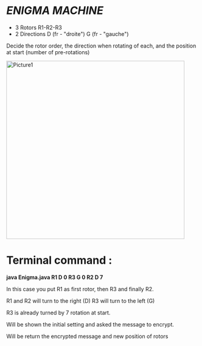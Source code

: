 # ***ENIGMA MACHINE***

* 3 Rotors R1-R2-R3
* 2 Directions D (fr - "droite") G (fr - "gauche")

Decide the rotor order, the direction when rotating of each, and the position at start (number of pre-rotations)

<img width="468" alt="Picture1" src="https://github.com/Loux14/Enigma/assets/122696881/850e3ea7-6547-4f95-a9f9-8950249432a7">

# Terminal command :

**java Enigma.java R1 D 0 R3 G 0 R2 D 7**

In this case you put R1 as first rotor, then R3 and finally R2.

R1 and R2 will turn to the right (D)
R3 will turn to the left (G)

R3 is already turned by 7 rotation at start.

Will be shown the initial setting and asked the message to encrypt.

Will be return the encrypted message and new position of rotors
